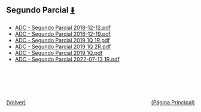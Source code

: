 
<html>
<body>
<h2>Segundo Parcial <a href="https://downgit.github.io/#/home?url=https://github.com/Apuntes-FIUBA/Apuntes-Electronica/tree/main/86 - Electrónica/8604 - Analisis de Circuitos/Examenes/Segundo Parcial" style="font-size:20px">  ⬇️ </a></h2>
<ul>
    <li><a href="ADC - Segundo Parcial 2018-12-12.pdf">ADC - Segundo Parcial 2018-12-12.pdf</a></li>
    <li><a href="ADC - Segundo Parcial 2018-12-19.pdf">ADC - Segundo Parcial 2018-12-19.pdf</a></li>
    <li><a href="ADC - Segundo Parcial 2019 1Q 1R.pdf">ADC - Segundo Parcial 2019 1Q 1R.pdf</a></li>
    <li><a href="ADC - Segundo Parcial 2019 1Q 2R.pdf">ADC - Segundo Parcial 2019 1Q 2R.pdf</a></li>
    <li><a href="ADC - Segundo Parcial 2019 1Q.pdf">ADC - Segundo Parcial 2019 1Q.pdf</a></li>
    <li><a href="ADC - Segundo Parcial 2022-07-13 1R.pdf">ADC - Segundo Parcial 2022-07-13 1R.pdf</a></li>
</ul>
</body>
</html>















<br><br><br><br><br><a href="../" style="float: left">(Volver)</a> <a href="https://apuntes-fiuba.github.io/Apuntes-Electronica" style="float: right">(Página Principal)</a>
